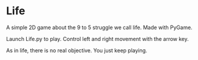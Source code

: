 Life
====

A simple 2D game about the 9 to 5 struggle we call life. Made with PyGame.

Launch Life.py to play. Control left and right movement with the arrow key.

As in life, there is no real objective. You just keep playing.
